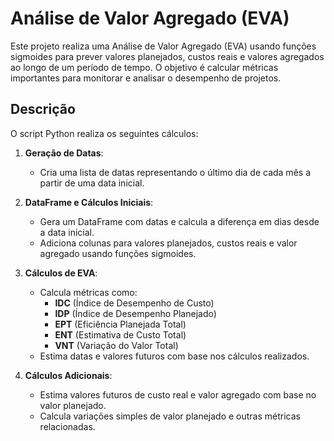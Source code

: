 # Análise de Valor Agregado (EVA)

Este projeto realiza uma Análise de Valor Agregado (EVA) usando funções sigmoides para prever valores planejados, custos reais e valores agregados ao longo de um período de tempo. O objetivo é calcular métricas importantes para monitorar e analisar o desempenho de projetos.

## Descrição

O script Python realiza os seguintes cálculos:

1. **Geração de Datas**:
   - Cria uma lista de datas representando o último dia de cada mês a partir de uma data inicial.

2. **DataFrame e Cálculos Iniciais**:
   - Gera um DataFrame com datas e calcula a diferença em dias desde a data inicial.
   - Adiciona colunas para valores planejados, custos reais e valor agregado usando funções sigmoides.

3. **Cálculos de EVA**:
   - Calcula métricas como:
     - **IDC** (Índice de Desempenho de Custo)
     - **IDP** (Índice de Desempenho Planejado)
     - **EPT** (Eficiência Planejada Total)
     - **ENT** (Estimativa de Custo Total)
     - **VNT** (Variação do Valor Total)
   - Estima datas e valores futuros com base nos cálculos realizados.

4. **Cálculos Adicionais**:
   - Estima valores futuros de custo real e valor agregado com base no valor planejado.
   - Calcula variações simples de valor planejado e outras métricas relacionadas.


